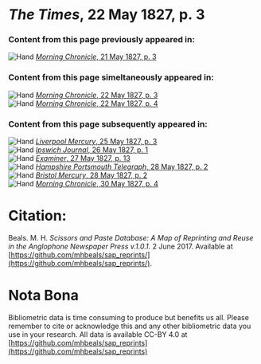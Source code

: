 # *The Times*, 22 May 1827, p. 3  
  
### Content from this page previously appeared in:  
![Hand](http://scissorsandpaste.net/wp-content/uploads/2017/06/smallhandpointer.png) [*Morning Chronicle*, 21 May 1827, p. 3](https://mhbeals.github.io/sap_html/Morning-Chronicle/Morning-Chronicle-21-May-1827-p-3)  
  
### Content from this page simeltaneously appeared in:  
![Hand](http://scissorsandpaste.net/wp-content/uploads/2017/06/smallhandpointer.png) [*Morning Chronicle*, 22 May 1827, p. 3](https://mhbeals.github.io/sap_html/Morning-Chronicle/Morning-Chronicle-22-May-1827-p-3)  
![Hand](http://scissorsandpaste.net/wp-content/uploads/2017/06/smallhandpointer.png) [*Morning Chronicle*, 22 May 1827, p. 4](https://mhbeals.github.io/sap_html/Morning-Chronicle/Morning-Chronicle-22-May-1827-p-4)  
  
### Content from this page subsequently appeared in:  
![Hand](http://scissorsandpaste.net/wp-content/uploads/2017/06/smallhandpointer.png) [*Liverpool Mercury*, 25 May 1827, p. 3](https://mhbeals.github.io/sap_html/Liverpool-Mercury/Liverpool-Mercury-25-May-1827-p-3)  
![Hand](http://scissorsandpaste.net/wp-content/uploads/2017/06/smallhandpointer.png) [*Ipswich Journal*, 26 May 1827, p. 1](https://mhbeals.github.io/sap_html/Ipswich-Journal/Ipswich-Journal-26-May-1827-p-1)  
![Hand](http://scissorsandpaste.net/wp-content/uploads/2017/06/smallhandpointer.png) [*Examiner*, 27 May 1827, p. 13](https://mhbeals.github.io/sap_html/Examiner/Examiner-27-May-1827-p-13)  
![Hand](http://scissorsandpaste.net/wp-content/uploads/2017/06/smallhandpointer.png) [*Hampshire Portsmouth Telegraph*, 28 May 1827, p. 2](https://mhbeals.github.io/sap_html/Hampshire-Portsmouth-Telegraph/Hampshire-Portsmouth-Telegraph-28-May-1827-p-2)  
![Hand](http://scissorsandpaste.net/wp-content/uploads/2017/06/smallhandpointer.png) [*Bristol Mercury*, 28 May 1827, p. 2](https://mhbeals.github.io/sap_html/Bristol-Mercury/Bristol-Mercury-28-May-1827-p-2)  
![Hand](http://scissorsandpaste.net/wp-content/uploads/2017/06/smallhandpointer.png) [*Morning Chronicle*, 30 May 1827, p. 4](https://mhbeals.github.io/sap_html/Morning-Chronicle/Morning-Chronicle-30-May-1827-p-4)  


# Citation: 

Beals. M. H. *Scissors and Paste Database: A Map of Reprinting and Reuse in the Anglophone Newspaper Press v.1.0.1.* 2 June 2017. Available at [https://github.com/mhbeals/sap_reprints/](https://github.com/mhbeals/sap_reprints/). 

# Nota Bona

Bibliometric data is time consuming to produce but benefits us all. Please remember to cite or acknowledge this and any other bibliometric data you use in your research. All data is available CC-BY 4.0 at [https://github.com/mhbeals/sap_reprints](https://github.com/mhbeals/sap_reprints)